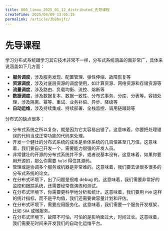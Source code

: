 ```yaml
---
title: 000_limou_2025_01_12_distributed_先导课程
createTime: 2025/04/09 13:05:15
permalink: /article/3b8bxjfc/
---
```

# 先导课程

学习分布式系统跟学习其它技术非常不一样，分布式系统涵盖的面非常广，具体来说涵盖如下几方面：

- **服务调度**，涉及服务发现、配置管理、弹性伸缩、故障恢复等
- **资源调度**，涉及对底层资源的调度使用，如计算资源、网络资源和存储资源等
- **流量调度**，涉及路由、负载均衡、流控、熔断等
- **数据调度**，涉及数据复本、数据一致性、分布式事务、分库、分表等。容错处理，涉及隔离、幂等、重试、业务补偿、异步、降级等
- **自动运维**，涉及持续集成、持续部署、全栈监控、调用链跟踪等

分布式的缺点很多：

- 分布式系统之所以复杂，就是因为它太容易出错了。这意味着，你要把处理错误的代码当成正常功能的代码来处理。
- 开发一个健壮的分布式系统的成本是单体系统的几百倍甚至几万倍。这意味着，我们要自己开发一个，需要能力很强的开发人员。
- 非常健壮的开源的分布式系统并不多，或者说基本没有。这意味着，如果你要用开源的，那么你需要 `hold` 得住其源码。
- 管理或是协调多个服务或机器是非常难的。这意味着，我们要去读很多很多的分布式系统的论文。
- 在分布式环境下，出了问题是很难 debug 的。这意味着，我们需要非常好的监控和跟踪系统，还需要经常做演练和测试。
- 在分布式环境下，你需要更科学地分析和统计。这意味着，我们要用 `P90` 这样的统计指标，而不是平均值，我们还需要做容量计划和评估。
- 在分布式环境下，需要应用服务化。这意味着，我们需要一个服务开发框架，比如 `SOA` 或微服务。
- 在分布式环境下，故障不可怕，可怕的是影响面过大，时间过长。这意味着，我们需要花时间来开发我们的自动化运维平台。